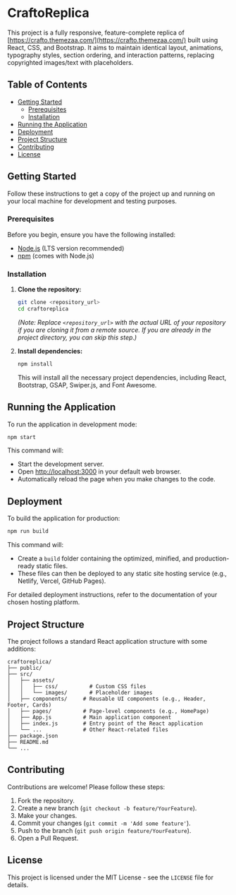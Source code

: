 # CraftoReplica

This project is a fully responsive, feature-complete replica of [https://crafto.themezaa.com/](https://crafto.themezaa.com/) built using React, CSS, and Bootstrap. It aims to maintain identical layout, animations, typography styles, section ordering, and interaction patterns, replacing copyrighted images/text with placeholders.

## Table of Contents

- [Getting Started](#getting-started)
  - [Prerequisites](#prerequisites)
  - [Installation](#installation)
- [Running the Application](#running-the-application)
- [Deployment](#deployment)
- [Project Structure](#project-structure)
- [Contributing](#contributing)
- [License](#license)

## Getting Started

Follow these instructions to get a copy of the project up and running on your local machine for development and testing purposes.

### Prerequisites

Before you begin, ensure you have the following installed:

- [Node.js](https://nodejs.org/en/download/) (LTS version recommended)
- [npm](https://www.npmjs.com/get-npm) (comes with Node.js)

### Installation

1.  **Clone the repository:**

    ```bash
    git clone <repository_url>
    cd craftoreplica
    ```

    *(Note: Replace `<repository_url>` with the actual URL of your repository if you are cloning it from a remote source. If you are already in the project directory, you can skip this step.)*

2.  **Install dependencies:**

    ```bash
    npm install
    ```

    This will install all the necessary project dependencies, including React, Bootstrap, GSAP, Swiper.js, and Font Awesome.

## Running the Application

To run the application in development mode:

```bash
npm start
```

This command will:
- Start the development server.
- Open [http://localhost:3000](http://localhost:3000) in your default web browser.
- Automatically reload the page when you make changes to the code.

## Deployment

To build the application for production:

```bash
npm run build
```

This command will:
- Create a `build` folder containing the optimized, minified, and production-ready static files.
- These files can then be deployed to any static site hosting service (e.g., Netlify, Vercel, GitHub Pages).

For detailed deployment instructions, refer to the documentation of your chosen hosting platform.

## Project Structure

The project follows a standard React application structure with some additions:

```
craftoreplica/
├── public/
├── src/
│   ├── assets/
│   │   ├── css/          # Custom CSS files
│   │   └── images/       # Placeholder images
│   ├── components/     # Reusable UI components (e.g., Header, Footer, Cards)
│   ├── pages/          # Page-level components (e.g., HomePage)
│   ├── App.js          # Main application component
│   ├── index.js        # Entry point of the React application
│   └── ...             # Other React-related files
├── package.json
├── README.md
└── ...
```

## Contributing

Contributions are welcome! Please follow these steps:

1.  Fork the repository.
2.  Create a new branch (`git checkout -b feature/YourFeature`).
3.  Make your changes.
4.  Commit your changes (`git commit -m 'Add some feature'`).
5.  Push to the branch (`git push origin feature/YourFeature`).
6.  Open a Pull Request.

## License

This project is licensed under the MIT License - see the `LICENSE` file for details.
